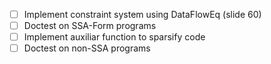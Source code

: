 - [ ] Implement constraint system using DataFlowEq (slide 60)
- [ ] Doctest on SSA-Form programs
- [ ] Implement auxiliar function to sparsify code
- [ ] Doctest on non-SSA programs
